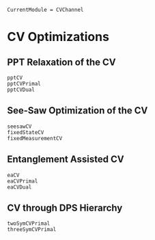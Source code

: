 ```@meta
CurrentModule = CVChannel
```
# CV Optimizations

## PPT Relaxation of the CV

```@docs
pptCV
pptCVPrimal
pptCVDual
```

## See-Saw Optimization of the CV

```@docs
seesawCV
fixedStateCV
fixedMeasurementCV
```

## Entanglement Assisted CV

```@docs
eaCV
eaCVPrimal
eaCVDual
```

## CV through DPS Hierarchy

```@docs
twoSymCVPrimal
threeSymCVPrimal
```
